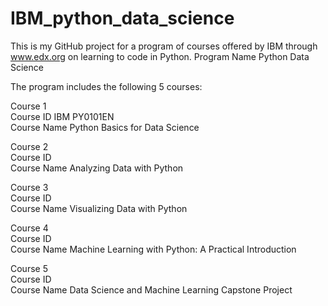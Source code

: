 # IBM_python_data_science

This is my GitHub project for a program of courses offered by IBM through www.edx.org on learning to code in Python.
Program Name    Python Data Science

The program includes the following 5 courses:

Course 1  
Course ID     IBM PY0101EN  
Course Name   Python Basics for Data Science

Course 2  
Course ID     
Course Name   Analyzing Data with Python

Course 3  
Course ID     
Course Name   Visualizing Data with Python

Course 4  
Course ID     
Course Name   Machine Learning with Python: A Practical Introduction

Course 5  
Course ID     
Course Name   Data Science and Machine Learning Capstone Project
